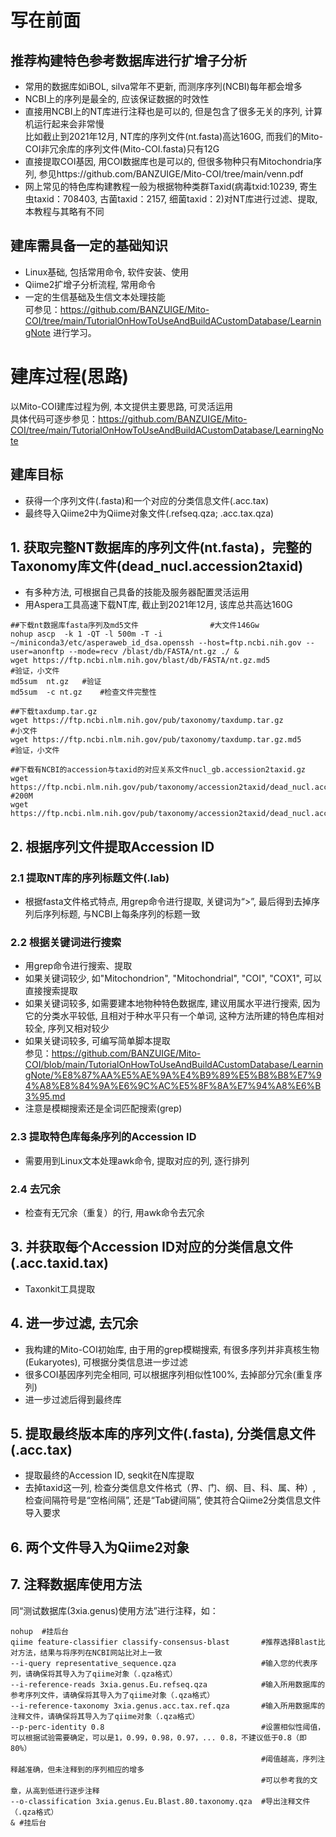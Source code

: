 # 写在前面
## 推荐构建特色参考数据库进行扩增子分析
- 常用的数据库如iBOL,  silva常年不更新, 而测序序列(NCBI)每年都会增多
- NCBI上的序列是最全的, 应该保证数据的时效性
- 直接用NCBI上的NT库进行注释也是可以的, 但是包含了很多无关的序列, 计算机运行起来会非常慢      
比如截止到2021年12月, NT库的序列文件(nt.fasta)高达160G, 而我们的Mito-COI非冗余库的序列文件(Mito-COI.fasta)只有12G
- 直接提取COI基因, 用COI数据库也是可以的, 但很多物种只有Mitochondria序列, 参见https://github.com/BANZUIGE/Mito-COI/tree/main/venn.pdf
- 网上常见的特色库构建教程一般为根据物种类群Taxid(病毒txid:10239, 寄生虫taxid：708403, 古菌taxid：2157, 细菌taxid：2)对NT库进行过滤、提取, 本教程与其略有不同
## 建库需具备一定的基础知识
- Linux基础, 包括常用命令, 软件安装、使用
- Qiime2扩增子分析流程, 常用命令
- 一定的生信基础及生信文本处理技能     
  可参见：https://github.com/BANZUIGE/Mito-COI/tree/main/TutorialOnHowToUseAndBuildACustomDatabase/LearningNote 进行学习。
# 建库过程(思路)
  以Mito-COI建库过程为例, 本文提供主要思路, 可灵活运用     
  具体代码可逐步参见：https://github.com/BANZUIGE/Mito-COI/tree/main/TutorialOnHowToUseAndBuildACustomDatabase/LearningNote
## 建库目标
- 获得一个序列文件(.fasta)和一个对应的分类信息文件(.acc.tax)
- 最终导入Qiime2中为Qiime对象文件(.refseq.qza; .acc.tax.qza)
## 1. 获取完整NT数据库的序列文件(nt.fasta)，完整的Taxonomy库文件(dead_nucl.accession2taxid)    
- 有多种方法, 可根据自己具备的技能及服务器配置灵活运用
- 用Aspera工具高速下载NT库, 截止到2021年12月, 该库总共高达160G
```
##下载nt数据库fasta序列及md5文件                #大文件146Gw
nohup ascp  -k 1 -QT -l 500m -T -i ~/miniconda3/etc/asperaweb_id_dsa.openssh --host=ftp.ncbi.nih.gov --user=anonftp --mode=recv /blast/db/FASTA/nt.gz ./ &
wget https://ftp.ncbi.nlm.nih.gov/blast/db/FASTA/nt.gz.md5             #验证，小文件
md5sum  nt.gz   #验证
md5sum  -c nt.gz    #检查文件完整性

##下载taxdump.tar.gz
wget https://ftp.ncbi.nlm.nih.gov/pub/taxonomy/taxdump.tar.gz              #小文件
wget https://ftp.ncbi.nlm.nih.gov/pub/taxonomy/taxdump.tar.gz.md5        #验证，小文件

##下载有NCBI的accession与taxid的对应关系文件nucl_gb.accession2taxid.gz
wget https://ftp.ncbi.nlm.nih.gov/pub/taxonomy/accession2taxid/dead_nucl.accession2taxid.gz      #200M
wget https://ftp.ncbi.nlm.nih.gov/pub/taxonomy/accession2taxid/dead_nucl.accession2taxid.gz.md5
```
## 2. 根据序列文件提取Accession ID
### 2.1 提取NT库的序列标题文件(.lab)
- 根据fasta文件格式特点, 用grep命令进行提取, 关键词为“>”, 最后得到去掉序列后序列标题, 与NCBI上每条序列的标题一致
### 2.2 根据关键词进行搜索
- 用grep命令进行搜索、提取
- 如果关键词较少, 如"Mitochondrion", "Mitochondrial", "COI", "COX1", 可以直接搜索提取
- 如果关键词较多, 如需要建本地物种特色数据库, 建议用属水平进行搜索, 因为它的分类水平较低, 且相对于种水平只有一个单词, 这种方法所建的特色库相对较全, 序列又相对较少
- 如果关键词较多, 可编写简单脚本提取     
参见：https://github.com/BANZUIGE/Mito-COI/blob/main/TutorialOnHowToUseAndBuildACustomDatabase/LearningNote/%E8%87%AA%E5%AE%9A%E4%B9%89%E5%B8%B8%E7%94%A8%E8%84%9A%E6%9C%AC%E5%8F%8A%E7%94%A8%E6%B3%95.md
- 注意是模糊搜索还是全词匹配搜索(grep)
### 2.3 提取特色库每条序列的Accession ID
- 需要用到Linux文本处理awk命令, 提取对应的列, 逐行排列
### 2.4 去冗余
- 检查有无冗余（重复）的行, 用awk命令去冗余
## 3. 并获取每个Accession ID对应的分类信息文件(.acc.taxid.tax)
- Taxonkit工具提取
## 4. 进一步过滤, 去冗余
- 我构建的Mito-COI初始库, 由于用的grep模糊搜索, 有很多序列并非真核生物(Eukaryotes), 可根据分类信息进一步过滤
- 很多COI基因序列完全相同, 可以根据序列相似性100%, 去掉部分冗余(重复序列)
- 进一步过滤后得到最终库
## 5. 提取最终版本库的序列文件(.fasta), 分类信息文件(.acc.tax)
- 提取最终的Accession ID, seqkit在N库提取
- 去掉taxid这一列, 检查分类信息文件格式（界、门、纲、目、科、属、种）, 检查间隔符号是“空格间隔”, 还是“Tab键间隔”, 使其符合Qiime2分类信息文件导入要求
## 6. 两个文件导入为Qiime2对象
## 7. 注释数据库使用方法
同“测试数据库(3xia.genus)使用方法”进行注释，如：
```
nohup  #挂后台
qiime feature-classifier classify-consensus-blast       #推荐选择Blast比对方法，结果与将序列在NCBI网站比对上一致
--i-query representative_sequence.qza                   #输入您的代表序列，请确保将其导入为了qiime对象（.qza格式）
--i-reference-reads 3xia.genus.Eu.refseq.qza            #输入所用数据库的参考序列文件，请确保将其导入为了qiime对象（.qza格式）
--i-reference-taxonomy 3xia.genus.acc.tax.ref.qza       #输入所用数据库的注释文件，请确保将其导入为了qiime对象（.qza格式）
--p-perc-identity 0.8                                   #设置相似性阈值，可以根据试验需要确定，可以是1，0.99，0.98，0.97，... 0.8，不建议低于0.8（即80%）
                                                        #阈值越高，序列注释越准确，但未注释到的序列相应的增多
                                                        #可以参考我的文章，从高到低进行逐步注释
--o-classification 3xia.genus.Eu.Blast.80.taxonomy.qza  #导出注释文件（.qza格式）
& #挂后台
```
  
